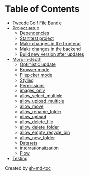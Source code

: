 
Table of Contents
=================

   * [Tweede Golf File Bundle](#tweede-golf-file-bundle)
* [Project setup](#project-setup)
    * [Dependencies](#dependencies)
    * [Start test project](#start-test-project)
    * [Make changes in the frontend](#make-changes-in-the-frontend)
    * [Make changes in the backend](#make-changes-in-the-backend)
    * [Build new version after updates](#build-new-version-after-updates)
* [More in-depth](#more-in-depth)
    * [Optimistic update](#optimistic-update)
    * [Browser mode](#browser-mode)
    * [Filepicker mode](#filepicker-mode)
    * [Styling](#styling)
    * [Permissions](#permissions)
    * [images_only](#images_only)
    * [allow_select_multiple](#allow_select_multiple)
    * [allow_upload_multiple](#allow_upload_multiple)
    * [allow_move](#allow_move)
    * [allow_rename_folder](#allow_rename_folder)
    * [allow_upload](#allow_upload)
    * [allow_delete_file](#allow_delete_file)
    * [allow_delete_folder](#allow_delete_folder)
    * [allow_empty_recycle_bin](#allow_empty_recycle_bin)
    * [allow_new_folder](#allow_new_folder)
    * [Datasets](#datasets)
    * [Internationalization](#internationalization)
    * [Flow](#flow)
* [Testing](#testing)

Created by [gh-md-toc](https://github.com/ekalinin/github-markdown-toc)
